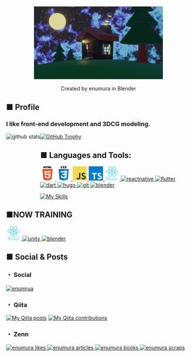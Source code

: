 <p align="center">
  <img width="70%" src="images/prfimg.gif" />
</p>
<p align="center">Created by enumura in Blender</p>

## ■ Profile
### I like front-end development and 3DCG modeling.
<p> 
  <img align="left" alt="github stats"  height="180px" 
    src="https://git-hub-readme-stats-clone-xc7x.vercel.app/api?username=enumura1&count_private=true&theme=react&show_icons=true&hide_border=true" />
</p>

<p>
    <a href="https://github.com/ryo-ma/github-profile-trophy">
        <img height="185px" src="https://github-profile-trophy.vercel.app/?username=enumura1&theme=onestar&column=4&rank=S,AAA,AA,A,B,C&no-frame=true" alt="GitHub Trophy">
    </a>
</p>

## ■ Languages and Tools:

<p align="left"> <a href="https://www.w3.org/html/" target="_blank" rel="noreferrer"> <img src="https://raw.githubusercontent.com/devicons/devicon/master/icons/html5/html5-original-wordmark.svg" alt="html5" width="40" height="40"/> </a> <a href="https://www.w3schools.com/css/" target="_blank" rel="noreferrer"> <img src="https://raw.githubusercontent.com/devicons/devicon/master/icons/css3/css3-original-wordmark.svg" alt="css3" width="40" height="40"/> </a> <a href="https://developer.mozilla.org/en-US/docs/Web/JavaScript" target="_blank" rel="noreferrer"> <img src="https://raw.githubusercontent.com/devicons/devicon/master/icons/javascript/javascript-original.svg" alt="javascript" width="40" height="40"/> </a> <a href="https://www.typescriptlang.org/" target="_blank" rel="noreferrer"> <img src="https://raw.githubusercontent.com/devicons/devicon/master/icons/typescript/typescript-original.svg" alt="typescript" width="40" height="40"/> </a> <a href="https://reactjs.org/" target="_blank" rel="noreferrer"> <img src="https://raw.githubusercontent.com/devicons/devicon/master/icons/react/react-original-wordmark.svg" alt="react" width="40" height="40"/> </a> <a href="https://reactnative.dev/" target="_blank" rel="noreferrer"> <img src="https://reactnative.dev/img/header_logo.svg" alt="reactnative" width="40" height="40"/> </a> <a href="https://flutter.dev" target="_blank" rel="noreferrer"> <img src="https://www.vectorlogo.zone/logos/flutterio/flutterio-icon.svg" alt="flutter" width="40" height="40"/> </a><a href="https://dart.dev" target="_blank" rel="noreferrer"> <img src="https://www.vectorlogo.zone/logos/dartlang/dartlang-icon.svg" alt="dart" width="40" height="40"/> </a> <a href="https://gohugo.io/" target="_blank" rel="noreferrer"> <img src="https://api.iconify.design/logos-hugo.svg" alt="hugo" width="40" height="40"/> </a> <a href="https://git-scm.com/" target="_blank" rel="noreferrer"> <img src="https://www.vectorlogo.zone/logos/git-scm/git-scm-icon.svg" alt="git" width="40" height="40"/> <a href="https://www.blender.org/" target="_blank" rel="noreferrer"> <img src="https://download.blender.org/branding/community/blender_community_badge_white.svg" alt="blender" width="40" height="40"/> </a></p>

[![My Skills](https://skillicons.dev/icons?i=threejs&theme=dark)](https://skillicons.dev)

## ■NOW TRAINING
<p align="left">
<a href="https://reactjs.org/" target="_blank" rel="noreferrer"> <img src="https://raw.githubusercontent.com/devicons/devicon/master/icons/react/react-original-wordmark.svg" alt="react" width="40" height="40"/> 
</a> <a href="https://unity.com/" target="_blank" rel="noreferrer"> <img src="https://www.vectorlogo.zone/logos/unity3d/unity3d-icon.svg" alt="unity" width="40" height="40"/> </a>
<a href="https://www.blender.org/" target="_blank" rel="noreferrer"> <img src="https://download.blender.org/branding/community/blender_community_badge_white.svg" alt="blender" width="40" height="40"/> </a></p>

## ■ Social & Posts
### ・ Social
<p align="left">
<a href="https://kaggle.com/remon100" target="blank"><img align="center" src="https://raw.githubusercontent.com/rahuldkjain/github-profile-readme-generator/master/src/images/icons/Social/kaggle.svg" alt="enumrua" height="30" width="40" /></a>
</p>

### ・ Qiita
[![My Qiita posts](https://qiita-badge.apiapi.app/s/enumura1/posts.svg)](http://qiita.com/enumura1)
[![My Qiita contributions](https://qiita-badge.apiapi.app/s/enumura1/contributions.svg)](http://qiita.com/enumura1)

### ・ Zenn
<a href="https://zenn.dev/enumura">
  <img src="https://zenn.badge.nikaera.com/s/enumura/likes?style=flat" alt="enumura likes" />
</a>

<a href="https://zenn.dev/enumura/articles">
  <img src="https://zenn.badge.nikaera.com/s/enumura/articles?style=flat" alt="enumura articles" />
</a>

<a href="https://zenn.dev/enumura/books">
  <img src="https://zenn.badge.nikaera.com/s/enumura/books?style=flat" alt="enumura books" />
</a>

<a href="https://zenn.dev/enumura/scraps">
  <img src="https://zenn.badge.nikaera.com/s/enumura/scraps?style=flat" alt="enumura scraps" />
</a>

